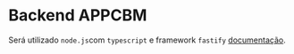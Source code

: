 # Backend APPCBM

Será utilizado `node.js`com `typescript` e framework `fastify` [documentação](https://fastify.dev/docs/latest/Guides/Getting-Started/).
